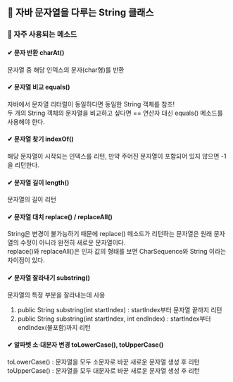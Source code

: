 ## 💭 자바 문자열을 다루는 String 클래스 

### 📙 자주 사용되는 메소드

#### ✔ 문자 반환 charAt() <br>
문자열 중 해당 인덱스의 문자(char형)를 반환

#### ✔ 문자열 비교 equals() <br>
자바에서 문자열 리터럴이 동일하다면 동일한 String 객체를 참조! <br>
두 개의 String 객체의 문자열을 비교하고 싶다면 == 연산자 대신 equals() 메소드를 사용해야 한다.

#### ✔ 문자열 찾기 indexOf() <br>
해당 문자열이 시작되는 인덱스를 리턴, 만약 주어진 문자열이 포함되어 있지 않으면 -1을 리턴한다.

#### ✔ 문자열 길이 length() <br>
 문자열의 길이 리턴

#### ✔ 문자열 대치 replace() / replaceAll() <br>
String은 변경이 불가능하기 때문에 replace() 메소드가 리턴하는 문자열은 원래 문자열의 수정이 아니라 완전히 새로운 문자열이다. <br>
replace()와 replaceAll()은 인자 값의 형태를 보면 CharSequence와 String 이라는 차이점이 있다.

#### ✔ 문자열 잘라내기 substring() <br>
문자열의 특정 부분을 잘라내는데 사용 
1. public String substring(int startIndex) : startIndex부터 문자열 끝까지 리턴
2. public String substring(int startIndex, int endIndex) : startIndex부터 endIndex(불포함)까지 리턴

#### ✔ 알파벳 소·대문자 변경 toLowerCase(), toUpperCase() <br>
toLowerCase() : 문자열을 모두 소문자로 바꾼 새로운 문자열 생성 후 리턴 <br>
toUpperCase() : 문자열을 모두 대문자로 바꾼 새로운 문자열 생성 후 리턴


